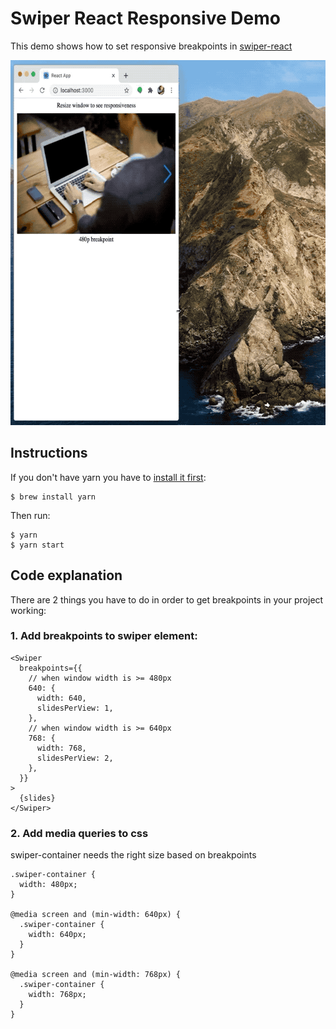 # Swiper React Responsive Demo

This demo shows how to set responsive breakpoints in [swiper-react](https://swiperjs.com/react/)

<img width="640" height="584" border="0" src="./demo.gif">

## Instructions

If you don't have yarn you have to [install it first](https://classic.yarnpkg.com/en/docs/install/#mac-stable):
```
$ brew install yarn
```

Then run:
```
$ yarn
$ yarn start
```

## Code explanation

There are 2 things you have to do in order to get breakpoints in your project working:

### 1. Add breakpoints to swiper element:

```
<Swiper
  breakpoints={{
    // when window width is >= 480px
    640: {
      width: 640,
      slidesPerView: 1,
    },
    // when window width is >= 640px
    768: {
      width: 768,
      slidesPerView: 2,
    },
  }}
>
  {slides}
</Swiper>
```

### 2. Add media queries to css

swiper-container needs the right size based on breakpoints

```
.swiper-container {
  width: 480px;
}

@media screen and (min-width: 640px) {
  .swiper-container {
    width: 640px;
  }
}

@media screen and (min-width: 768px) {
  .swiper-container {
    width: 768px;
  }
}
```
